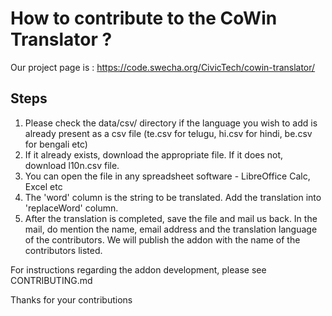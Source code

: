 # How to contribute to the CoWin Translator ? 

Our project page is : https://code.swecha.org/CivicTech/cowin-translator/
## Steps
1. Please check the data/csv/ directory if the language you wish to add is already present as a csv file  (te.csv for telugu, hi.csv for hindi, be.csv for bengali etc)
2. If it already exists, download the appropriate file. If it does not, download l10n.csv file.
3. You can open the file in any spreadsheet software - LibreOffice Calc, Excel etc 
4. The 'word' column is the string to be translated. Add the translation into 'replaceWord' column. 
5. After the translation is completed, save the file and mail us back. In the mail, do mention the name, email address and the translation language of the contributors. We will publish the addon with the name of the contributors listed. 

For instructions regarding the addon development, please see CONTRIBUTING.md

Thanks for your contributions
